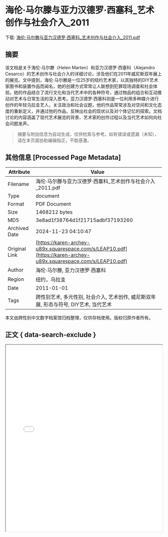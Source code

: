 # 海伦·马尔滕与亚力汉德罗·西塞科_艺术创作与社会介入_2011

<!-- tcd_download_link -->
下载: <a href="../海伦·马尔滕与亚力汉德罗·西塞科_艺术创作与社会介入_2011.pdf" download>海伦·马尔滕与亚力汉德罗·西塞科_艺术创作与社会介入_2011.pdf</a>
<!-- tcd_download_link_end -->

## 摘要

<!-- tcd_abstract -->
该文档是关于海伦·马尔滕（Helen Marten）和亚力汉德罗·西塞科（Alejandro Cesarco）的艺术创作与社会介入的详细讨论，涉及他们在2011年威尼斯双年展上的展览。文中提到，海伦·马尔滕是一位25岁的纽约艺术家，以其独特的DIY艺术家图书和装置作品而闻名，她的创建方式常常让人联想到犯罪现场调查和社会体验。她的作品结合了流行文化和当代艺术中的各种符号，通过物品的组合和互动推动对艺术与日常生活的深入思考。亚力汉德罗·西塞科则是一位利用多种媒介进行创作的年轻乌拉圭艺人，关注政治和社会议题，他的作品常常涉及对空间和文化态度的重新定义，并通过他的作品，反映出社会的现状以及对个体记忆的探索。文档讨论的内容涵盖了现代艺术展览的背景、艺术家的创作过程以及当代艺术如何向社会问题发声。

<!-- tcd_abstract_end -->

> 摘要与附加信息为自动生成，仅供检索与参考。如有错误或遗漏（未知），请在本页面协助编辑指正，不胜感激。

## 其他信息 [Processed Page Metadata]

| Attribute       | Value                                  |
|-----------------|----------------------------------------|
| Filename        | 海伦·马尔滕与亚力汉德罗·西塞科_艺术创作与社会介入_2011.pdf                             |
| Type            | document                                 |
| Format          | PDF Document                               |
| Size            | 1468212 bytes                           |
| MD5             | 3e8ad1f38764d1f21715adbf37193260                                  |
| Archived Date   | 2024-11-23 04:10:47                             |
| Original Link   | [https://karen-archey-u89x.squarespace.com/s/LEAP10.pdf](https://karen-archey-u89x.squarespace.com/s/LEAP10.pdf)                         |
| Author          | 海伦·马尔滕, 亚力汉德罗·西塞科                               |
| Region          | 纽约，乌拉圭                               |
| Date            | 2011-01-01                                 |
| Tags            | 跨性别艺术, 多元性别, 社会介入, 艺术创作, 威尼斯双年展, 形态与符号, DIY艺术, 当代艺术                                 |

本文由跨性别中文数字档案馆归档整理，仅供存档使用。版权归原作者所有。


## 正文 { data-search-exclude }

<!-- tcd_main_text -->
<iframe src="../海伦·马尔滕与亚力汉德罗·西塞科_艺术创作与社会介入_2011.pdf" width="100%" height="600px">
    <p>无法显示PDF，请下载查看。</p>
</iframe>
<!-- tcd_main_text_end -->


